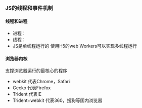 ### JS的线程和事件机制
#### 线程和进程
* 进程：
* 线程：
* JS是单线程运行的
使用H5的web Workers可以实现多线程运行
#### 浏览器内核
支撑浏览器运行的最核心的程序
* webkit 代表Chrome，Safari
* Gecko 代表Firefox
* Trident 代表IE
* Trident+webkit 代表360，搜狗等国内浏览器
